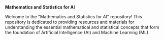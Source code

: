 
**Mathematics and Statistics for AI**

Welcome to the "Mathematics and Statistics for AI" repository! This repository is dedicated to providing resources and materials for understanding the essential mathematical and statistical concepts that form the foundation of Artificial Intelligence (AI) and Machine Learning (ML).
